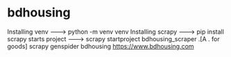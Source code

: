 # bdhousing
Installing venv ---> python -m venv venv
Installing scrapy ---> pip install scrapy
starts project ---> scrapy  startproject bdhousing_scraper .[A . for goods]
scrapy genspider bdhousing https://www.bdhousing.com

